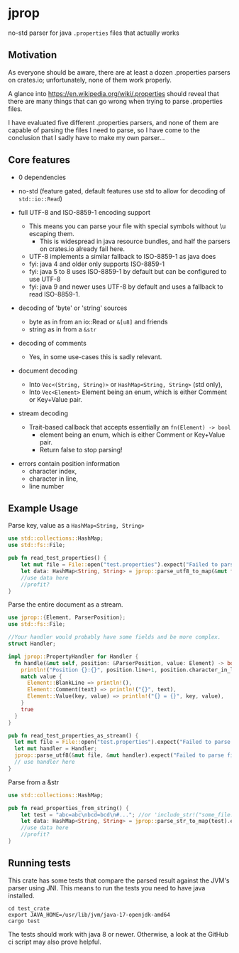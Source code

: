 # jprop
no-std parser for java `.properties` files that actually works 

## Motivation
As everyone should be aware, there are at least a dozen .properties parsers
on crates.io; unfortunately, none of them work properly.

A glance into https://en.wikipedia.org/wiki/.properties should reveal 
that there are many things that can go wrong when trying to parse .properties files.

I have evaluated five different .properties parsers, and none of them are capable of parsing the
files I need to parse, so I have come to the conclusion that I sadly have to make my own parser...

## Core features
* 0 dependencies
* no-std (feature gated, default features use std to allow for decoding of `std::io::Read`)
* full UTF-8 and ISO-8859-1 encoding support
  * This means you can parse your file with special symbols without \u escaping them.
    * This is widespread in java resource bundles, and half the parsers on crates.io already fail here.
  * UTF-8 implements a similar fallback to ISO-8859-1 as java does
  * fyi: java 4 and older only supports ISO-8859-1
  * fyi: java 5 to 8 uses ISO-8859-1 by default but can be configured to use UTF-8
  * fyi: java 9 and newer uses UTF-8 by default and uses a fallback to read ISO-8859-1.

* decoding of 'byte' or 'string' sources
  * byte as in from an io::Read or `&[u8]` and friends
  * string as in from a `&str`

* decoding of comments
  * Yes, in some use-cases this is sadly relevant.

* document decoding
  * Into `Vec<(String, String)>` or `HashMap<String, String>` (std only),
  * Into `Vec<Element>` Element being an enum, which is either Comment or Key+Value pair.

* stream decoding
  * Trait-based callback that accepts essentially an `fn(Element) -> bool`
    * element being an enum, which is either Comment or Key+Value pair.
    * Return false to stop parsing!

+ errors contain position information
  + character index,
  + character in line,
  + line number

## Example Usage

Parse key, value as a `HashMap<String, String>`
```rust
use std::collections::HashMap;
use std::fs::File;

pub fn read_test_properties() {
    let mut file = File::open("test.properties").expect("Failed to parse file");
    let data: HashMap<String, String> = jprop::parse_utf8_to_map(&mut file).expect("Failed to parse file");
    //use data here
    //profit?
}
```

Parse the entire document as a stream.
```rust
use jprop::{Element, ParserPosition};
use std::fs::File;

//Your handler would probably have some fields and be more complex.
struct Handler;

impl jprop::PropertyHandler for Handler {
  fn handle(&mut self, position: &ParserPosition, value: Element) -> bool {
    println!("Position {}:{}", position.line+1, position.character_in_line+1);
    match value {
      Element::BlankLine => println!(),
      Element::Comment(text) => println!("{}", text),
      Element::Value(key, value) => println!("{} = {}", key, value),
    }
    true
  }
}

pub fn read_test_properties_as_stream() {
  let mut file = File::open("test.properties").expect("Failed to parse file");
  let mut handler = Handler;
  jprop::parse_utf8(&mut file, &mut handler).expect("Failed to parse file");
  // use handler here
}
```

Parse from a &str
```rust
use std::collections::HashMap;

pub fn read_properties_from_string() {
    let test = "abc=abc\nbcd=bcd\n#..."; //or 'include_str!("some_file.properties");' but that only works with utf-8 files.
    let data: HashMap<String, String> = jprop::parse_str_to_map(test).expect("Failed to parse str");
    //use data here
    //profit?
}
```
## Running tests
This crate has some tests that compare the parsed result against the JVM's parser
using JNI. This means to run the tests you need to have java installed.
```bashhttps://github.com/AlexanderSchuetz97/jprop/issues/3
cd test_crate
export JAVA_HOME=/usr/lib/jvm/java-17-openjdk-amd64
cargo test
```
The tests should work with java 8 or newer.
Otherwise, a look at the GitHub ci script may also prove helpful.
